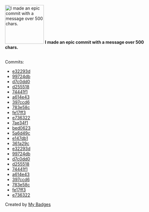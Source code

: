 <img src="https://my-badges.github.io/my-badges/epic-commit.png" alt="I made an epic commit with a message over 500 chars." title="I made an epic commit with a message over 500 chars." width="128">
<strong>I made an epic commit with a message over 500 chars.</strong>
<br><br>

Commits:

- <a href="https://github.com/GeoGuess/demo/commit/e32293dd20dea878340b47af1df7e74991158e0b">e32293d</a>
- <a href="https://github.com/GeoGuess/demo/commit/99724dbc9c2de0b848f80c51ee1d8c518f4fa356">99724db</a>
- <a href="https://github.com/GeoGuess/demo/commit/d7c0dd0d9b4d3c20b0ad34d70674447c9ed453b0">d7c0dd0</a>
- <a href="https://github.com/GeoGuess/demo/commit/d255518a7ea739885e913284ad04fc4b2d65fdad">d255518</a>
- <a href="https://github.com/GeoGuess/demo/commit/74441f1a2256011b45cb065cf4f4faae2bafe16b">74441f1</a>
- <a href="https://github.com/GeoGuess/demo/commit/a614e438d5f55bc51b2a3a82f36c8881bfac9643">a614e43</a>
- <a href="https://github.com/GeoGuess/demo/commit/397ccd635aebdd71c02833e6345c3e5e7f655a73">397ccd6</a>
- <a href="https://github.com/GeoGuess/demo/commit/783e58c52f28fe1d598fc6b24221f812cdff3528">783e58c</a>
- <a href="https://github.com/GeoGuess/demo/commit/fe17ff3d78b06e820f6cab6cc658ae6e80e673cb">fe17ff3</a>
- <a href="https://github.com/GeoGuess/demo/commit/e7363226178ffe1e544ef34685b2a279542ac24c">e736322</a>
- <a href="https://github.com/GeoGuess/GeoGuess/commit/7ae34f186eeed50959b9af6eaebb86a44d7a36c5">7ae34f1</a>
- <a href="https://github.com/GeoGuess/GeoGuess/commit/bed0623db5dd2b0f6873daf79e7f83a9829276c3">bed0623</a>
- <a href="https://github.com/GeoGuess/GeoGuess/commit/5a6d49cf795d8dc8c61b68cf13514e9b81ae6b83">5a6d49c</a>
- <a href="https://github.com/GeoGuess/GeoGuess/commit/e147db1d8072d1dc148ad734258d0702233c06f2">e147db1</a>
- <a href="https://github.com/GeoGuess/GeoGuess/commit/361a29ce09c8150b8efb0c29e05f9203f1ff0f5f">361a29c</a>
- <a href="https://github.com/GeoGuess/GeoGuess/commit/e32293dd20dea878340b47af1df7e74991158e0b">e32293d</a>
- <a href="https://github.com/GeoGuess/GeoGuess/commit/99724dbc9c2de0b848f80c51ee1d8c518f4fa356">99724db</a>
- <a href="https://github.com/GeoGuess/GeoGuess/commit/d7c0dd0d9b4d3c20b0ad34d70674447c9ed453b0">d7c0dd0</a>
- <a href="https://github.com/GeoGuess/GeoGuess/commit/d255518a7ea739885e913284ad04fc4b2d65fdad">d255518</a>
- <a href="https://github.com/GeoGuess/GeoGuess/commit/74441f1a2256011b45cb065cf4f4faae2bafe16b">74441f1</a>
- <a href="https://github.com/GeoGuess/GeoGuess/commit/a614e438d5f55bc51b2a3a82f36c8881bfac9643">a614e43</a>
- <a href="https://github.com/GeoGuess/GeoGuess/commit/397ccd635aebdd71c02833e6345c3e5e7f655a73">397ccd6</a>
- <a href="https://github.com/GeoGuess/GeoGuess/commit/783e58c52f28fe1d598fc6b24221f812cdff3528">783e58c</a>
- <a href="https://github.com/GeoGuess/GeoGuess/commit/fe17ff3d78b06e820f6cab6cc658ae6e80e673cb">fe17ff3</a>
- <a href="https://github.com/GeoGuess/GeoGuess/commit/e7363226178ffe1e544ef34685b2a279542ac24c">e736322</a>


Created by <a href="https://github.com/my-badges/my-badges">My Badges</a>